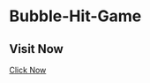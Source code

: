 # Bubble-Hit-Game

<h2>Visit Now</h2>
<a href="https://ombharsakle.github.io/Bubble-Hit-Game/">Click Now</a>
